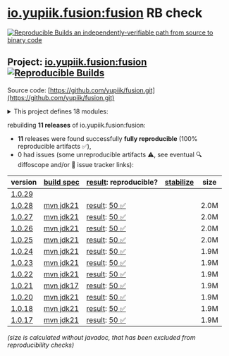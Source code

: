[io.yupiik.fusion:fusion](https://central.sonatype.com/artifact/io.yupiik.fusion/fusion/versions) RB check
=======

[![Reproducible Builds](https://reproducible-builds.org/images/logos/rb.svg) an independently-verifiable path from source to binary code](https://reproducible-builds.org/)

## Project: [io.yupiik.fusion:fusion](https://central.sonatype.com/artifact/io.yupiik.fusion/fusion/versions) [![Reproducible Builds](https://img.shields.io/endpoint?url=https://raw.githubusercontent.com/jvm-repo-rebuild/reproducible-central/master/content/io/yupiik/fusion/badge.json)](https://github.com/jvm-repo-rebuild/reproducible-central/blob/master/content/io/yupiik/fusion/README.md)

Source code: [https://github.com/yupiik/fusion.git](https://github.com/yupiik/fusion.git)

<details><summary>This project defines 18 modules:</summary>

* [io.yupiik.fusion:fusion](https://central.sonatype.com/artifact/io.yupiik.fusion/fusion/overview)
* [io.yupiik.fusion:fusion-api](https://central.sonatype.com/artifact/io.yupiik.fusion/fusion-api/overview)
* [io.yupiik.fusion:fusion-build-api](https://central.sonatype.com/artifact/io.yupiik.fusion/fusion-build-api/overview)
* [io.yupiik.fusion:fusion-cli](https://central.sonatype.com/artifact/io.yupiik.fusion/fusion-cli/overview)
* [io.yupiik.fusion:fusion-handlebars](https://central.sonatype.com/artifact/io.yupiik.fusion/fusion-handlebars/overview)
* [io.yupiik.fusion:fusion-http-server](https://central.sonatype.com/artifact/io.yupiik.fusion/fusion-http-server/overview)
* [io.yupiik.fusion:fusion-httpclient](https://central.sonatype.com/artifact/io.yupiik.fusion/fusion-httpclient/overview)
* [io.yupiik.fusion:fusion-httpclient-parent](https://central.sonatype.com/artifact/io.yupiik.fusion/fusion-httpclient-parent/overview)
* [io.yupiik.fusion:fusion-json](https://central.sonatype.com/artifact/io.yupiik.fusion/fusion-json/overview)
* [io.yupiik.fusion:fusion-jsonrpc](https://central.sonatype.com/artifact/io.yupiik.fusion/fusion-jsonrpc/overview)
* [io.yupiik.fusion:fusion-jwt](https://central.sonatype.com/artifact/io.yupiik.fusion/fusion-jwt/overview)
* [io.yupiik.fusion:fusion-kubernetes-client](https://central.sonatype.com/artifact/io.yupiik.fusion/fusion-kubernetes-client/overview)
* [io.yupiik.fusion:fusion-kubernetes-operator-base](https://central.sonatype.com/artifact/io.yupiik.fusion/fusion-kubernetes-operator-base/overview)
* [io.yupiik.fusion:fusion-observability](https://central.sonatype.com/artifact/io.yupiik.fusion/fusion-observability/overview)
* [io.yupiik.fusion:fusion-persistence](https://central.sonatype.com/artifact/io.yupiik.fusion/fusion-persistence/overview)
* [io.yupiik.fusion:fusion-processor](https://central.sonatype.com/artifact/io.yupiik.fusion/fusion-processor/overview)
* [io.yupiik.fusion:fusion-testing](https://central.sonatype.com/artifact/io.yupiik.fusion/fusion-testing/overview)
* [io.yupiik.fusion:fusion-tracing](https://central.sonatype.com/artifact/io.yupiik.fusion/fusion-tracing/overview)
</details>

rebuilding **11 releases** of io.yupiik.fusion:fusion:
- **11** releases were found successfully **fully reproducible** (100% reproducible artifacts :white_check_mark:),
- 0 had issues (some unreproducible artifacts :warning:, see eventual :mag: diffoscope and/or :memo: issue tracker links):

| version | [build spec](/BUILDSPEC.md) | [result](https://reproducible-builds.org/docs/jvm/): reproducible? | [stabilize](https://github.com/google/oss-rebuild/blob/main/cmd/stabilize/README.md) | size |
| -- | --------- | ------ | ------ | -- |
| [1.0.29](https://central.sonatype.com/artifact/io.yupiik.fusion/fusion/1.0.29/pom) | | | |
| [1.0.28](https://central.sonatype.com/artifact/io.yupiik.fusion/fusion/1.0.28/pom) | [mvn jdk21](fusion-1.0.28.buildspec) | [result](fusion-1.0.28.buildinfo): [50 :white_check_mark: ](fusion-1.0.28.buildcompare) | | 2.0M |
| [1.0.27](https://central.sonatype.com/artifact/io.yupiik.fusion/fusion/1.0.27/pom) | [mvn jdk21](fusion-1.0.27.buildspec) | [result](fusion-1.0.27.buildinfo): [50 :white_check_mark: ](fusion-1.0.27.buildcompare) | | 2.0M |
| [1.0.26](https://central.sonatype.com/artifact/io.yupiik.fusion/fusion/1.0.26/pom) | [mvn jdk21](fusion-1.0.26.buildspec) | [result](fusion-1.0.26.buildinfo): [50 :white_check_mark: ](fusion-1.0.26.buildcompare) | | 2.0M |
| [1.0.25](https://central.sonatype.com/artifact/io.yupiik.fusion/fusion/1.0.25/pom) | [mvn jdk21](fusion-1.0.25.buildspec) | [result](fusion-1.0.25.buildinfo): [50 :white_check_mark: ](fusion-1.0.25.buildcompare) | | 2.0M |
| [1.0.24](https://central.sonatype.com/artifact/io.yupiik.fusion/fusion/1.0.24/pom) | [mvn jdk21](fusion-1.0.24.buildspec) | [result](fusion-1.0.24.buildinfo): [50 :white_check_mark: ](fusion-1.0.24.buildcompare) | | 1.9M |
| [1.0.23](https://central.sonatype.com/artifact/io.yupiik.fusion/fusion/1.0.23/pom) | [mvn jdk21](fusion-1.0.23.buildspec) | [result](fusion-1.0.23.buildinfo): [50 :white_check_mark: ](fusion-1.0.23.buildcompare) | | 1.9M |
| [1.0.22](https://central.sonatype.com/artifact/io.yupiik.fusion/fusion/1.0.22/pom) | [mvn jdk21](fusion-1.0.22.buildspec) | [result](fusion-1.0.22.buildinfo): [50 :white_check_mark: ](fusion-1.0.22.buildcompare) | | 1.9M |
| [1.0.21](https://central.sonatype.com/artifact/io.yupiik.fusion/fusion/1.0.21/pom) | [mvn jdk17](fusion-1.0.21.buildspec) | [result](fusion-1.0.21.buildinfo): [50 :white_check_mark: ](fusion-1.0.21.buildcompare) | | 1.9M |
| [1.0.20](https://central.sonatype.com/artifact/io.yupiik.fusion/fusion/1.0.20/pom) | [mvn jdk21](fusion-1.0.20.buildspec) | [result](fusion-1.0.20.buildinfo): [50 :white_check_mark: ](fusion-1.0.20.buildcompare) | | 1.9M |
| [1.0.18](https://central.sonatype.com/artifact/io.yupiik.fusion/fusion/1.0.18/pom) | [mvn jdk21](fusion-1.0.18.buildspec) | [result](fusion-1.0.18.buildinfo): [50 :white_check_mark: ](fusion-1.0.18.buildcompare) | | 1.9M |
| [1.0.17](https://central.sonatype.com/artifact/io.yupiik.fusion/fusion/1.0.17/pom) | [mvn jdk21](fusion-1.0.17.buildspec) | [result](fusion-1.0.17.buildinfo): [50 :white_check_mark: ](fusion-1.0.17.buildcompare) | | 1.9M |

<i>(size is calculated without javadoc, that has been excluded from reproducibility checks)</i>
